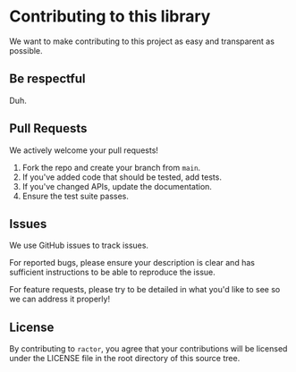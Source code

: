 # Contributing to this library

We want to make contributing to this project as easy and transparent as
possible.

## Be respectful

Duh.

## Pull Requests

We actively welcome your pull requests!

1. Fork the repo and create your branch from `main`.
2. If you've added code that should be tested, add tests.
3. If you've changed APIs, update the documentation.
4. Ensure the test suite passes.

## Issues

We use GitHub issues to track issues.

For reported bugs, please ensure your description is clear and has sufficient instructions to be able to reproduce the issue.

For feature requests, please try to be detailed in what you'd like to see so we can address it properly!

## License

By contributing to `ractor`, you agree that your contributions will be
licensed under the LICENSE file in the root directory of this source tree.

